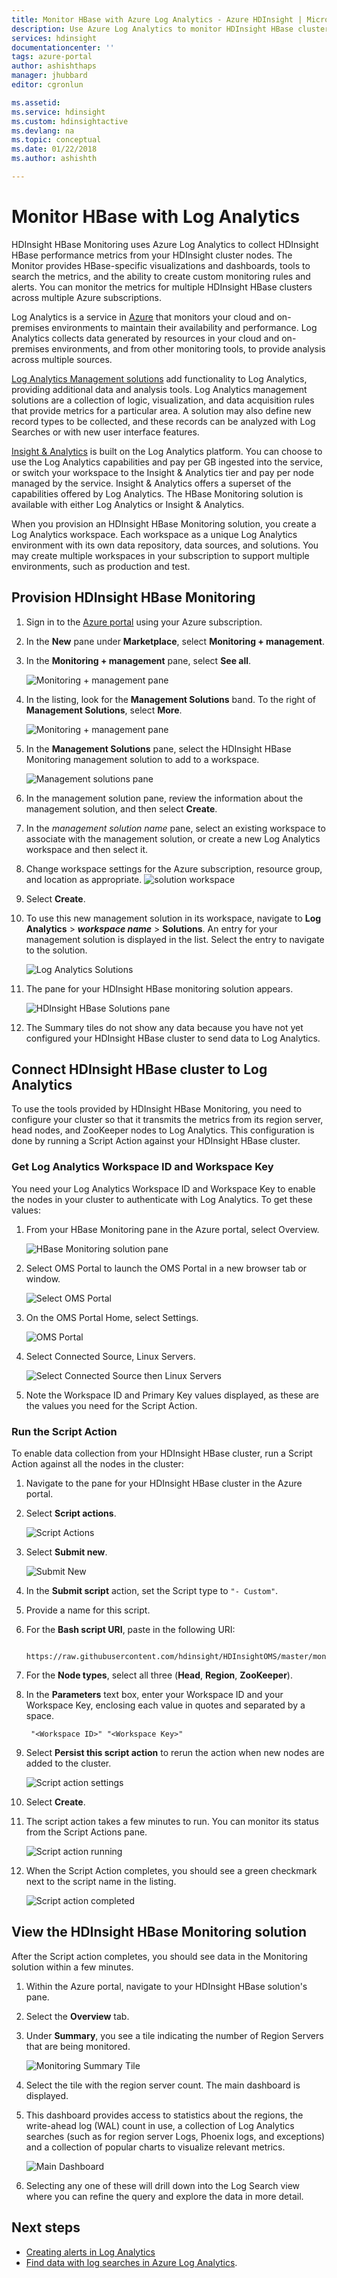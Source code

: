 ```yaml
---
title: Monitor HBase with Azure Log Analytics - Azure HDInsight | Microsoft Docs
description: Use Azure Log Analytics to monitor HDInsight HBase clusters.
services: hdinsight
documentationcenter: ''
tags: azure-portal
author: ashishthaps
manager: jhubbard
editor: cgronlun

ms.assetid: 
ms.service: hdinsight
ms.custom: hdinsightactive
ms.devlang: na
ms.topic: conceptual
ms.date: 01/22/2018
ms.author: ashishth

---
```

# Monitor HBase with Log Analytics

HDInsight HBase Monitoring uses Azure Log Analytics to collect HDInsight HBase performance metrics from your HDInsight cluster nodes. The Monitor provides HBase-specific visualizations and dashboards, tools to search the metrics, and the ability to create custom monitoring rules and alerts. You can monitor the metrics for multiple HDInsight HBase clusters across multiple Azure subscriptions.

Log Analytics is a service in [Azure](../../operations-management-suite/operations-management-suite-overview.md) that monitors your cloud and on-premises environments to maintain their availability and performance. Log Analytics collects data generated by resources in your cloud and on-premises environments, and from other monitoring tools, to provide analysis across multiple sources.

[Log Analytics Management solutions](../../log-analytics/log-analytics-add-solutions.md) add functionality to Log Analytics, providing additional data and analysis tools. Log Analytics management solutions are a collection of logic, visualization, and data acquisition rules that provide metrics for a particular area. A solution may also define new record types to be collected, and these records can be analyzed with Log Searches or with new user interface features.

[Insight & Analytics](https://azure.microsoft.com/pricing/details/insight-analytics/) is built on the Log Analytics platform. You can choose to use the Log Analytics capabilities and pay per GB ingested into the service, or switch your workspace to the Insight & Analytics tier and pay per node managed by the service. Insight & Analytics offers a superset of the capabilities offered by Log Analytics. The HBase Monitoring solution is available with either Log Analytics or Insight & Analytics.

When you provision an HDInsight HBase Monitoring solution, you create a Log Analytics workspace. Each workspace as a unique Log Analytics environment with its own data repository, data sources, and solutions. You may create multiple workspaces in your subscription to support multiple environments, such as production and test.

## Provision HDInsight HBase Monitoring

1. Sign in to the [Azure portal](https://portal.azure.com) using your Azure subscription.
2. In the **New** pane under **Marketplace**, select **Monitoring + management**.
3. In the **Monitoring + management** pane, select **See all**.

    ![Monitoring + management pane](./media/apache-hbase-monitor-with-oms/monitoring-management-blade.png)  

4. In the listing, look for the **Management Solutions** band. To the right of **Management Solutions**, select **More**.

    ![Monitoring + management pane](./media/apache-hbase-monitor-with-oms/management-solutions.png) 

5. In the **Management Solutions** pane, select the HDInsight HBase Monitoring management solution to add to a workspace.

    ![Management solutions pane](./media/apache-hbase-monitor-with-oms/hbase-solution.png)  
6. In the management solution pane, review the information about the management solution, and then select **Create**. 
7. In the *management solution name* pane, select an existing workspace to associate with the management solution, or create a new Log Analytics workspace and then select it.
8. Change workspace settings for the Azure subscription, resource group, and location as appropriate. 
    ![solution workspace](./media/apache-hbase-monitor-with-oms/solution-workspace.png)  
9. Select **Create**.  
10. To use this new management solution in its workspace, navigate to **Log Analytics** > ***workspace name*** > **Solutions**. An entry for your management solution is displayed in the list. Select the entry to navigate to the solution.

    ![Log Analytics Solutions](./media/apache-hbase-monitor-with-oms/log-analytics-solutions.png)  

11. The pane for your HDInsight HBase monitoring solution appears.

    ![HDInsight HBase Solutions pane](./media/apache-hbase-monitor-with-oms/hdinsight-hbase-solution.png) 

12. The Summary tiles do not show any data because you have not yet configured your HDInsight HBase cluster to send data to Log Analytics.

## Connect HDInsight HBase cluster to Log Analytics

To use the tools provided by HDInsight HBase Monitoring, you need to configure your cluster so that it transmits the metrics from its region server, head nodes, and ZooKeeper nodes to Log Analytics. This configuration is done by running a Script Action against your HDInsight HBase cluster.

### Get Log Analytics Workspace ID and Workspace Key

You need your Log Analytics Workspace ID and Workspace Key to enable the nodes in your cluster to authenticate with Log Analytics. To get these values:

1. From your HBase Monitoring pane in the Azure portal, select Overview.

    ![HBase Monitoring solution pane](./media/apache-hbase-monitor-with-oms/hdinsight-hbase-solution.png) 

2. Select OMS Portal to launch the OMS Portal in a new browser tab or window.

    ![Select OMS Portal](./media/apache-hbase-monitor-with-oms/select-oms-portal.png) 

3. On the OMS Portal Home, select Settings.

    ![OMS Portal](./media/apache-hbase-monitor-with-oms/oms-portal-settings.png) 

4. Select Connected Source, Linux Servers.

    ![Select Connected Source then Linux Servers](./media/apache-hbase-monitor-with-oms/select-linux-servers.png) 

5. Note the Workspace ID and Primary Key values displayed, as these are the values you need for the Script Action.

### Run the Script Action

To enable data collection from your HDInsight HBase cluster, run a Script Action against all the nodes in the cluster:

1. Navigate to the pane for your HDInsight HBase cluster in the Azure portal.
2. Select **Script actions**.

    ![Script Actions](./media/apache-hbase-monitor-with-oms/script-actions.png) 

3. Select **Submit new**.

    ![Submit New](./media/apache-hbase-monitor-with-oms/script-actions-submit-new.png)  

4. In the **Submit script** action, set the Script type to `"- Custom"`.
5. Provide a name for this script.
6. For the **Bash script URI**, paste in the following URI:

        https://raw.githubusercontent.com/hdinsight/HDInsightOMS/master/monitoring/script2.sh 

7. For the **Node types**, select all three (**Head**, **Region**, **ZooKeeper**).
8. In the **Parameters** text box, enter your Workspace ID and your Workspace Key, enclosing each value in quotes and separated by a space.

        "<Workspace ID>" "<Workspace Key>"

9. Select **Persist this script action** to rerun the action when new nodes are added to the cluster.

    ![Script action settings](./media/apache-hbase-monitor-with-oms/submit-script-action.png)  

10. Select **Create**.
11. The script action takes a few minutes to run. You can monitor its status from the Script Actions pane.

    ![Script action running](./media/apache-hbase-monitor-with-oms/script-action-running.png)  

12. When the Script Action completes, you should see a green checkmark next to the script name in the listing.

    ![Script action completed](./media/apache-hbase-monitor-with-oms/script-action-done.png)  

## View the HDInsight HBase Monitoring solution

After the Script action completes, you should see data in the Monitoring solution within a few minutes.

1. Within the Azure portal, navigate to your HDInsight HBase solution's pane.
2. Select the **Overview** tab.
3. Under **Summary**, you see a tile indicating the number of Region Servers that are being monitored.

    ![Monitoring Summary Tile](./media/apache-hbase-monitor-with-oms/monitoring-summary-tile.png)  

4. Select the tile with the region server count. The main dashboard is displayed.
5. This dashboard provides access to statistics about the regions, the write-ahead log (WAL) count in use, a collection of Log Analytics searches (such as for region server Logs, Phoenix logs, and exceptions) and a collection of popular charts to visualize relevant metrics. 

    ![Main Dashboard](./media/apache-hbase-monitor-with-oms/main-dashboard.png)  

6. Selecting any one of these will drill down into the Log Search view where you can refine the query and explore the data in more detail.

## Next steps

* [Creating alerts in Log Analytics](../../log-analytics/log-analytics-alerts-creating.md)
* [Find data with log searches in Azure Log Analytics](../../log-analytics/log-analytics-log-searches.md).
